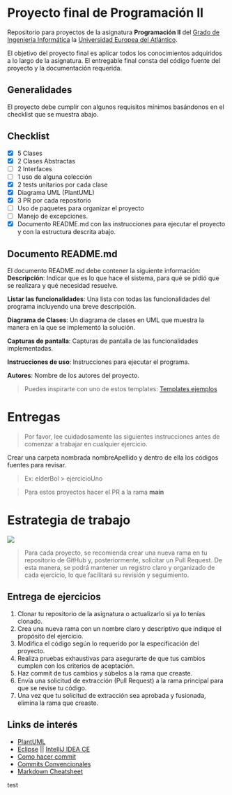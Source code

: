# Proyecto final de Programación II
Repositorio para proyectos de la asignatura **Programación II** del [Grado de Ingeniería Informática](https://www.uneatlantico.es/escuela-politecnica-superior/estudios-grado-oficial-en-ingenieria-informatica) la [Universidad Europea del Atlántico](https://www.uneatlantico.es). 

El objetivo del proyecto final es aplicar todos los conocimientos adquiridos a lo largo de la asignatura. El entregable final 
consta del código fuente del proyecto y la documentación requerida.

## Generalidades
El proyecto debe cumplir con algunos requisitos mínimos basándonos en el checklist que se muestra abajo.

## Checklist
* [X] 5 Clases
* [X] 2 Clases Abstractas
* [ ] 2 Interfaces
* [ ] 1 uso de alguna colección
* [X] 2 tests unitarios por cada clase
* [X] Diagrama UML (PlantUML)
* [X] 3 PR por cada repositorio
* [ ] Uso de paquetes para organizar el proyecto 
* [ ] Manejo de excepciones.
* [X] Documento README.md con las instrucciones para ejecutar el proyecto y con la estructura descrita abajo.

## Documento README.md
El documento README.md debe contener la siguiente información:
**Descripción**: Indicar que es lo que hace el sistema, para qué se pidió que se realizara y qué necesidad resuelve.

**Listar las funcionalidades**: Una lista con todas las funcionalidades del programa incluyendo una breve descripción.

**Diagrama de Clases**: Un diagrama de clases en UML que muestra la manera en la que se implementó la solución.

**Capturas de pantalla**: Capturas de pantalla de las funcionalidades implementadas.

**Instrucciones de uso**: Instrucciones para ejecutar el programa.

**Autores**: Nombre de los autores del proyecto.

> Puedes inspirarte con uno de estos templates: [Templates ejemplos](https://github.com/durgeshsamariya/awesome-github-profile-readme-templates/tree/master/templates)

# Entregas

> Por favor, lee cuidadosamente las siguientes instrucciones antes de comenzar a trabajar en cualquier ejercicio.

Crear una carpeta nombrada nombreApellido y dentro de ella los códigos fuentes para revisar.

> Ex: elderBol > ejercicioUno


> Para estos proyectos hacer el PR a la rama **main**


# Estrategia de trabajo
[![](docs/assets/strategy.png)](docs/strategy.puml)

> Para cada proyecto, se recomienda crear una nueva rama en tu repositorio de GitHub y, posteriormente,
solicitar un Pull Request. De esta manera, se podrá mantener un registro claro y organizado de cada ejercicio, lo que facilitará su revisión y seguimiento.


## Entrega de ejercicios
1. Clonar tu repositorio de la asignatura o actualizarlo si ya lo tenías clonado.
2. Crea una nueva rama con un nombre claro y descriptivo que indique el propósito del ejercicio.
3. Modifica el código según lo requerido por la especificación del proyecto.
4. Realiza pruebas exhaustivas para asegurarte de que tus cambios cumplen con los criterios de aceptación.
5. Haz commit de tus cambios y súbelos a la rama que creaste.
6. Envía una solicitud de extracción (Pull Request) a la rama principal para que se revise tu código.
7. Una vez que tu solicitud de extracción sea aprobada y fusionada, elimina la rama que creaste.


## Links de interés
* [PlantUML](https://plantuml.ctdesarrollo-sdr.org)
* [Eclipse](https://www.eclipse.org/downloads/) || [IntelliJ IDEA CE](https://www.jetbrains.com/es-es/idea/)
* [Como hacer commit](https://github.com/eabol/progra2-22-23/blob/main/docs/commits.md)
* [Commits Convencionales](https://www.conventionalcommits.org/en/v1.0.0/)
* [Markdown Cheatsheet](https://github.com/adam-p/markdown-here/wiki/Markdown-Cheatsheet)

test
